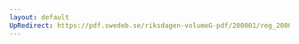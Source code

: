 ```yaml
---
layout: default
UpRedirect: https://pdf.swedeb.se/riksdagen-volumeG-pdf/200001/reg_200001/reg_200001_0404.pdf
---
```

